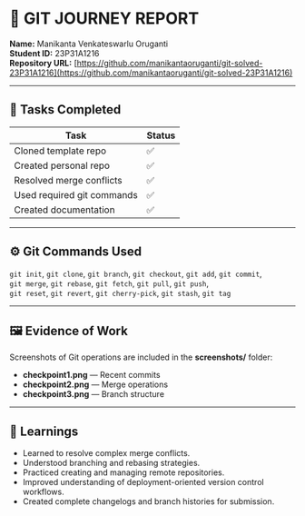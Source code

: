 # 🧭 GIT JOURNEY REPORT  

**Name:** Manikanta Venkateswarlu Oruganti  
**Student ID:** 23P31A1216  
**Repository URL:** [https://github.com/manikantaoruganti/git-solved-23P31A1216](https://github.com/manikantaoruganti/git-solved-23P31A1216)

---

## 🧩 Tasks Completed  

| Task | Status |
|------|--------|
| Cloned template repo | ✅ |
| Created personal repo | ✅ |
| Resolved merge conflicts | ✅ |
| Used required git commands | ✅  |
| Created documentation | ✅ |

---

## ⚙️ Git Commands Used  

`git init`, `git clone`, `git branch`, `git checkout`, `git add`, `git commit`,  
`git merge`, `git rebase`, `git fetch`, `git pull`, `git push`,  
`git reset`, `git revert`, `git cherry-pick`, `git stash`, `git tag`

---

## 🖼️ Evidence of Work  

Screenshots of Git operations are included in the **screenshots/** folder:

- **checkpoint1.png** — Recent commits  
- **checkpoint2.png** — Merge operations  
- **checkpoint3.png** — Branch structure   

---

## 🧠 Learnings  

- Learned to resolve complex merge conflicts.  
- Understood branching and rebasing strategies.  
- Practiced creating and managing remote repositories.  
- Improved understanding of deployment-oriented version control workflows.  
- Created complete changelogs and branch histories for submission.
     